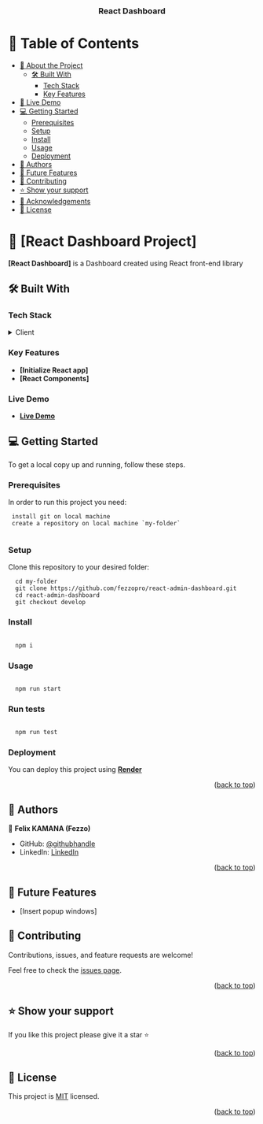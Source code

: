 <a name="readme-top"></a>

<div align="center">

  <h3><b>React Dashboard</b></h3>

</div>

<!-- TABLE OF CONTENTS -->

# 📗 Table of Contents

- [📖 About the Project](#about-project)
  - [🛠 Built With](#built-with)
    - [Tech Stack](#tech-stack)
    - [Key Features](#key-features)
- [🚀 Live Demo](#live-demo)
- [💻 Getting Started](#getting-started)
  - [Prerequisites](#prerequisites)
  - [Setup](#setup)
  - [Install](#install)
  - [Usage](#usage)
  - [Deployment](#triangular_flag_on_post-deployment)
- [👥 Authors](#authors)
- [🔭 Future Features](#future-features)
- [🤝 Contributing](#contributing)
- [⭐️ Show your support](#support)
- [🙏 Acknowledgements](#acknowledgements)
- [📝 License](#license)

<!-- PROJECT DESCRIPTION -->

# 📖 [React Dashboard Project] <a name="about-project"></a>


**[React Dashboard]** is a Dashboard created using React front-end library

## 🛠 Built With <a name="built-with"></a>

### Tech Stack <a name="tech-stack"></a>


<details>
  <summary>Client</summary>
  <ul>
    <li><a href="#">React</a></li>
    <li><a href="#">MaterialUI</a></li>
    <li><a href="#">FullCalendar</a></li>
    <li><a href="#">Formik</a></li>
    <li><a href="#">Nivo Graphs</a></li>
  </ul>
</details>

### Key Features <a name="key-features"></a>

- **[Initialize React app]** 
- **[React Components]**



### Live Demo <a name="live-demo"></a>

- **[Live Demo](https://react-admin-dashboard-mu-five.vercel.app/)**


## 💻 Getting Started <a name="getting-started"></a>


To get a local copy up and running, follow these steps.

### Prerequisites <a name="prerequisites"></a>

In order to run this project you need: 


```
 install git on local machine
 create a repository on local machine `my-folder`
 
```

### Setup <a name="setup"></a>

Clone this repository to your desired folder:

```
  cd my-folder
  git clone https://github.com/fezzopro/react-admin-dashboard.git
  cd react-admin-dashboard
  git checkout develop

```

### Install <a name="install"></a>

```sh

  npm i

```


### Usage <a name="usage"></a>

```sh

  npm run start

```

### Run tests <a name="test"></a>

```sh

  npm run test

```

### Deployment <a name="triangular_flag_on_post-deployment"></a>

You can deploy this project using **[Render](https://render.com/)**


<p align="right">(<a href="#readme-top">back to top</a>)</p>

<!-- AUTHORS -->

## 👥 Authors <a name="authors"></a>

👤 **Felix KAMANA (Fezzo)**

- GitHub: [@githubhandle](https://github.com/fezzopro)
- LinkedIn: [LinkedIn](https://www.linkedin.com/in/kamana-felix-9b6731105/)


<p align="right">(<a href="#readme-top">back to top</a>)</p>

## 🔭 Future Features <a name="future-features"></a>

- [Insert popup windows] 

<!-- CONTRIBUTING -->

## 🤝 Contributing <a name="contributing"></a>

Contributions, issues, and feature requests are welcome!

Feel free to check the [issues page](https://github.com/fezzopro/react-admin-dashboard/issues).

<p align="right">(<a href="#readme-top">back to top</a>)</p>

<!-- SUPPORT -->

## ⭐️ Show your support <a name="support"></a>


If you like this project please give it a star ⭐️

<p align="right">(<a href="#readme-top">back to top</a>)</p>

<!-- ACKNOWLEDGEMENTS -->

<!-- ## 🙏 Acknowledgments <a name="acknowledgements"></a> -->


<!-- <p align="right">(<a href="#readme-top">back to top</a>)</p> -->

<!-- LICENSE -->

## 📝 License <a name="license"></a>

This project is [MIT](./LICENSE) licensed.

<p align="right">(<a href="#readme-top">back to top</a>)</p>

